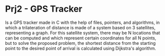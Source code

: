 # Prj2 - GPS Tracker
Is a GPS tracker made in C with the help of files, pointers, and algorithms, in which a trilateration of distance is made of a 
system based on 3 satellites, representing a graph. 
For this satellite system, there may be N locations that can be computed and which represent certain coordinates for all N points, 
but to solve the proposed problem, the shortest distance from the starting point to the desired point of arrival is calculated 
using Dijkstra's algorithm.
